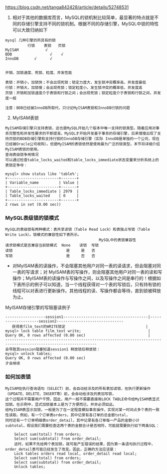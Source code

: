 
https://blog.csdn.net/tanga842428/article/details/52748531

1. 相对于其他的数据库而言，MySQL的锁机制比较简单，最显著的特点就是不同的存储引擎支持不同的锁机制。根据不同的存储引擎，MySQL中锁的特性可以大致归纳如下

```
mysql 几种引擎的所具有的锁
  	      行锁 	表锁 	 页锁
MyISAM 	  	      √ 	 
BDB 	  	        √ 	 √
InnoDB   	 √ 	    √ 	 

 
开销、加锁速度、死锁、粒度、并发性能

表锁：开销小，加锁快；不会出现死锁；锁定力度大，发生锁冲突概率高，并发度最低
行锁：开销大，加锁慢；会出现死锁；锁定粒度小，发生锁冲突的概率低，并发度高
页锁：开销和加锁速度介于表锁和行锁之间；会出现死锁；锁定粒度介于表锁和行锁之间，并发度一般

注意：BDB已经被InnoDB所取代，只讨论MyISAM表锁和InnoDB行锁的问题
```
2. MyISAM表锁
```
MyISAM存储引擎只支持表锁，这也是MySQL开始几个版本中唯一支持的锁类型。随着应用对事务完整性和并发性要求的不断提高，MySQL才开始开发基于事务的存储引擎，后来慢慢出现了支持页锁的BDB存储引擎和支持行锁的InnoDB存储引擎（实际 InnoDB是单独的一个公司，现在已经被Oracle公司收购）。但是MyISAM的表锁依然是使用最为广泛的锁类型。本节将详细介绍MyISAM表锁的使用。
查询表级锁争用情况
可以通过检查table_locks_waited和table_locks_immediate状态变量来分析系统上的表锁定争夺：
```
```
mysql> show status like 'table%';  
+-----------------------+-------+  
| Variable_name         | Value |  
+-----------------------+-------+  
| Table_locks_immediate | 2979  |  
| Table_locks_waited    | 0     |  
+-----------------------+-------+  
2 rows in set (0.00 sec))
```
### MySQL表级锁的锁模式
```
MySQL的表级锁有两种模式：表共享读锁（Table Read Lock）和表独占写锁（Table Write Lock）。锁模式的兼容性如下表所示。
                                          MySQL中的表锁兼容性                
请求锁模式是否兼容当前锁模式  None 	读锁 	写锁
读锁 	                      是 	是 	否
写锁 	                      是 	否 	否
```
* 对MyISAM表的读操作，不会阻塞其他用户对同一表的读请求，但会阻塞对同一表的写请求；对 MyISAM表的写操作，则会阻塞其他用户对同一表的读和写操作；MyISAM表的读操作与写操作之间，以及写操作之间是串行的！根据如下表所示的例子可以知道，当一个线程获得对一个表的写锁后，只有持有锁的线程可以对表进行更新操作。其他线程的读、写操作都会等待，直到锁被释放为止。

MyISAM存储引擎的写阻塞读例子

```
------------------session1--------------------------------------|--------------------session2------------------------------
   获得表film_text的WRITE锁定                                    |
mysql> lock table film_text write;                              |
Query OK, 0 rows affected (0.00 sec)                            |
---------------------------------------------------------------------------------------------------------------
会导致其session阻塞知道session1 释放锁后释放锁：
mysql> unlock tables;
Query OK, 0 rows affected (0.00 sec)
才会继续                                              

```
### 如何加表锁

```
MyISAM在执行查询语句（SELECT）前，会自动给涉及的所有表加读锁，在执行更新操作（UPDATE、DELETE、INSERT等）前，会自动给涉及的表加写锁，
这个过程并不需要用户干预，因此，用户一般不需要直接用LOCK TABLE命令给MyISAM表显式加锁。在示例中，显式加锁基本上是为了方便而已，并非必须如此。
给MyISAM表显示加锁，一般是为了在一定程度模拟事务操作，实现对某一时间点多个表的一致性读取。例如，有一个订单表orders，其中记录有各订单的总金额total，
同时还有一个订单明细表order_detail，其中记录有各订单每一产品的金额小计 subtotal，假设我们需要检查这两个表的金额合计是否相符，可能就需要执行如下两条SQL：

    Select sum(total) from orders;  
    Select sum(subtotal) from order_detail;  
    这时，如果不先给两个表加锁，就可能产生错误的结果，因为第一条语句执行过程中，order_detail表可能已经发生了改变。因此，正确的方法应该是：  
    Lock tables orders read local, order_detail read local;  
    Select sum(total) from orders;  
    Select sum(subtotal) from order_detail;  
    Unlock tables;  
```

 


